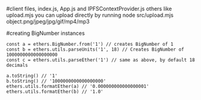 #client files, index.js, App.js and IPFSContextProvider.js
others like upload.mjs you can upload directly by running node src/upload.mjs object.png/jpeg/jpg/gif/mp4/mp3 <nft name> <nft description> <nft price>

#creating BigNumber instances
```shell
const a = ethers.BigNumber.from('1') // creates BigNumber of 1
const b = ethers.utils.parseUnits('1', 18) // Creates BigNumber of 1000000000000000000
const c = ethers.utils.parseEther('1') // same as above, by default 18 decimals

a.toString() // '1'
b.toString() // '1000000000000000000'
ethers.utils.formatEther(a) // '0.000000000000000001'
ethers.utils.formatEther(b) // '1.0'
```
